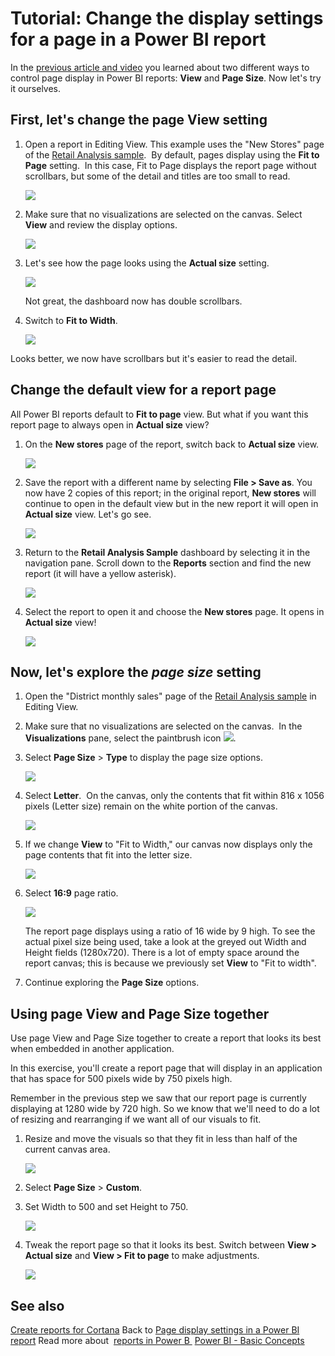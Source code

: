 ﻿<properties
   pageTitle="Tutorial: Change the display settings for a page in a Power BI report"
   description="Tutorial: Change the display settings for a page in a Power BI report"
   services="powerbi"
   documentationCenter=""
   authors="mihart"
   manager="mblythe"
   backup=""
   editor=""
   tags=""
   qualityFocus="modifying"
   qualityDate=""/>

<tags
   ms.service="powerbi"
   ms.devlang="NA"
   ms.topic="article"
   ms.tgt_pltfrm="NA"
   ms.workload="powerbi"
   ms.date="08/15/2016"
   ms.author="mihart"/>

# Tutorial: Change the display settings for a page in a Power BI report

In the [previous article and video](powerbi-service-change-report-display-settings.md) you learned about two different ways to control page display in Power BI reports: **View** and **Page Size**. Now let's try it ourselves.

## First, let's change the page View setting

1.  Open a report in Editing View. This example uses the "New Stores" page of the [Retail Analysis sample](powerbi-sample-retail-analysis-take-a-tour.md).  By default, pages display using the **Fit to Page** setting.  In this case, Fit to Page displays the report page without scrollbars, but some of the detail and titles are too small to read.

    ![](media/powerbi-service-tutorial-change-report-display-settings/PBI_fit_to_page.png)

2.  Make sure that no visualizations are selected on the canvas. Select **View** and review the display options.

    ![](media/powerbi-service-tutorial-change-report-display-settings/power-bi-change-page-view.png)

3.  Let's see how the page looks using the **Actual size** setting.

    ![](media/powerbi-service-tutorial-change-report-display-settings/power-bi-actal-size2.png)

    Not great, the dashboard now has double scrollbars.

4.  Switch to **Fit to Width**.

    ![](media/powerbi-service-tutorial-change-report-display-settings/pbi_fit_to_width.png)

   Looks better, we now have scrollbars but it's easier to read the detail.

## Change the default view for a report page

All Power BI reports default to **Fit to page** view. But what if you want this report page to always open in **Actual size** view?

1.  On the **New stores** page of the report, switch back to **Actual size** view.

    ![](media/powerbi-service-tutorial-change-report-display-settings/power-bi-actual-size.png)

2.  Save the report with a different name by selecting **File > Save as**. You now have 2 copies of this report; in the original report, **New stores** will continue to open in the default view but in the new report it will open in **Actual size** view. Let's go see.

    ![](media/powerbi-service-tutorial-change-report-display-settings/power-bi-save-as.png)

3.  Return to the **Retail Analysis Sample** dashboard by selecting it in the navigation pane. Scroll down to the **Reports** section and find the new report (it will have a yellow asterisk).  

    ![](media/powerbi-service-tutorial-change-report-display-settings/power-bi-new-report.png)

4.  Select the report to open it and choose the **New stores** page. It opens in **Actual size** view!

    ![](media/powerbi-service-tutorial-change-report-display-settings/power-bi-actal-size2.png)

## Now, let's explore the *page size* setting

1.  Open the "District monthly sales" page of the [Retail Analysis sample](powerbi-sample-retail-analysis-take-a-tour.md) in Editing View.

2.  Make sure that no visualizations are selected on the canvas.  In the **Visualizations** pane, select the paintbrush icon ![](media/powerbi-service-tutorial-change-report-display-settings/PBI_paintbrush.jpg).

3.  Select **Page Size** &gt; **Type** to display the page size options.

    ![](media/powerbi-service-tutorial-change-report-display-settings/power-bi-page-size-menu.png)

4.  Select **Letter**.  On the canvas, only the contents that fit within 816 x 1056 pixels (Letter size) remain on the white portion of the canvas.

    ![](media/powerbi-service-tutorial-change-report-display-settings/power-bi-letter.png)

5.  If we change **View** to "Fit to Width," our canvas now displays only the page contents that fit into the letter size.

    ![](media/powerbi-service-tutorial-change-report-display-settings/power-bi-fit-to-width.png)

6.  Select **16:9** page ratio.

    ![](media/powerbi-service-tutorial-change-report-display-settings/power-bi-16-to-9.png)

    The report page displays using a ratio of 16 wide by 9 high. To see the actual pixel size being used, take a look at the greyed out Width and Height fields (1280x720). There is a lot of empty space around the report canvas; this is because we previously set **View** to "Fit to width".

7.  Continue exploring the **Page Size** options.

## Using page View and Page Size together

Use page View and Page Size together to create a report that looks its best when embedded in another application.

In this exercise, you'll create a report page that will display in an application that has space for 500 pixels wide by 750 pixels high.

Remember in the previous step we saw that our report page is currently displaying at 1280 wide by 720 high. So we know that we'll need to do a lot of resizing and rearranging if we want all of our visuals to fit.

1. Resize and move the visuals so that they fit in less than half of the current canvas area.

    ![](media/powerbi-service-tutorial-change-report-display-settings/power-bi-custom-view.gif)

2. Select **Page Size** &gt; **Custom**.

3. Set Width to 500 and set Height to 750.

    ![](media/powerbi-service-tutorial-change-report-display-settings/power-bi-custom.png)

3. Tweak the report page so that it looks its best. Switch between **View > Actual size** and **View > Fit to page** to make adjustments.

   ![](media/powerbi-service-tutorial-change-report-display-settings/power-bi-final.png)

## See also
[Create reports for Cortana](powerbi-service-cortana-desktop-entity-cards.md)
Back to [Page display settings in a Power BI report](powerbi-service-change-report-display-settings.md)
Read more about  [reports in Power B ](powerbi-service-reports.md)
[Power BI - Basic Concepts](powerbi-service-basic-concepts.md)
